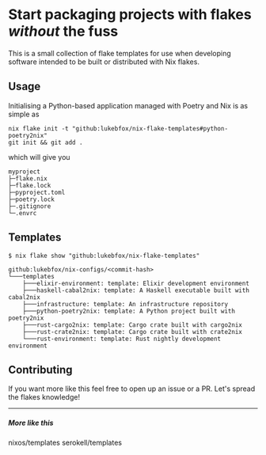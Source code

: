 # Start packaging projects with flakes *without* the fuss

This is a small collection of flake templates for use when developing software intended to be built or distributed with Nix flakes.

## Usage

Initialising a Python-based application managed with Poetry and Nix is as simple as
```shell
nix flake init -t "github:lukebfox/nix-flake-templates#python-poetry2nix"
git init && git add .
```
which will give you
```text
myproject
├─flake.nix
├─flake.lock
├─pyproject.toml
├─poetry.lock
├─.gitignore
└─.envrc
```

## Templates

``` shell
$ nix flake show "github:lukebfox/nix-flake-templates"

github:lukebfox/nix-configs/<commit-hash>
└───templates
    ├───elixir-environment: template: Elixir development environment
    ├───haskell-cabal2nix: template: A Haskell executable built with cabal2nix
    ├───infrastructure: template: An infrastructure repository
    ├───python-poetry2nix: template: A Python project built with poetry2nix
    ├───rust-cargo2nix: template: Cargo crate built with cargo2nix
    ├───rust-crate2nix: template: Cargo crate built with crate2nix
    └───rust-environment: template: Rust nightly development environment
```

## Contributing

If you want more like this feel free to open up an issue or a PR. Let's spread the flakes knowledge!


---
##### More like this
nixos/templates
serokell/templates
